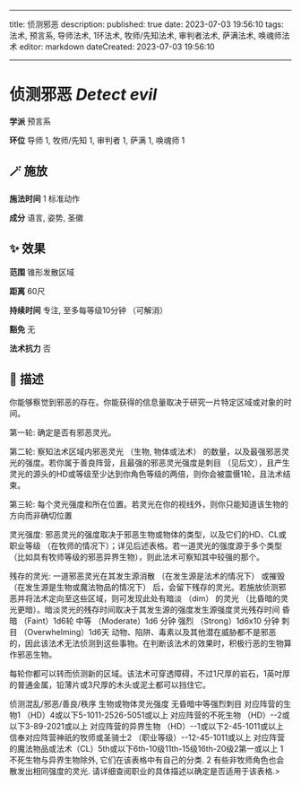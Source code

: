 
---
title: 侦测邪恶
description: 
published: true
date: 2023-07-03 19:56:10
tags: 法术, 预言系, 导师法术, 1环法术, 牧师/先知法术, 审判者法术, 萨满法术, 唤魂师法术
editor: markdown
dateCreated: 2023-07-03 19:56:10

---

# **侦测邪恶** *Detect evil*

**学派** 预言系 

**环位** 导师 1, 牧师/先知 1, 审判者 1, 萨满 1, 唤魂师 1

## 🪄 施放

**施法时间** 1 标准动作

**成分** 语言, 姿势, 圣徽

## ✨ 效果  

**范围** 锥形发散区域

**距离** 60尺  

**持续时间** 专注, 至多每等级10分钟 （可解消） 

**豁免** 无

**法术抗力** 否

## 📖 描述

你能够察觉到邪恶的存在。你能获得的信息量取决于研究一片特定区域或对象的时间。

第一轮: 确定是否有邪恶灵光。

第二轮: 察知法术区域内邪恶灵光 （生物, 物体或法术） 的数量，以及最强邪恶灵光的强度。若你属于善良阵营，且最强的邪恶灵光强度是刺目 （见后文），且产生灵光的源头的HD或等级至少达到你角色等级的两倍，则你会被震慑1轮，且法术结束。

第三轮: 每个灵光强度和所在位置。若灵光在你的视线外，则你只能知道该生物的方向而非确切位置

灵光强度: 邪恶灵光的强度取决于邪恶生物或物体的类型，以及它们的HD、CL或职业等级 （在牧师的情况下）；详见后述表格。若一道灵光的强度源于多个类型 （比如具有牧师等级的邪恶异界生物），则此法术可察知其中较强的那个。

残存的灵光: 一道邪恶灵光在其发生源消散 （在发生源是法术的情况下） 或摧毁 （在发生源是生物或魔法物品的情况下） 后，会留下残存的灵光。若施放侦测邪恶并将法术定向至这些区域，则可发现此处有暗淡 （dim） 的灵光 （比昏暗的灵光更暗）。暗淡灵光的残存时间取决于其发生源的强度发生源强度灵光残存时间 昏暗 （Faint）1d6轮 中等 （Moderate）1d6 分钟 强烈 （Strong）1d6x10 分钟 刺目 （Overwhelming）1d6天  动物、陷阱、毒素以及其他潜在威胁都不是邪恶的，因此该法术无法侦测到这些事物。在判断该法术的效果时，积极行恶的生物算作邪恶生物。

 每轮你都可以转而侦测新的区域。该法术可穿透障碍，不过1尺厚的岩石，1英吋厚的普通金属，铅薄片或3尺厚的木头或泥土都可以挡住它。

侦测混乱/邪恶/善良/秩序 生物或物体灵光强度 无昏暗中等强烈刺目 对应阵营的生物1 （HD）4或以下5-1011-2526-5051或以上 对应阵营的不死生物 （HD）--2或以下3-89-2021或以上  对应阵营的异界生物 （HD）--1或以下2-45-1011或以上 信奉对应阵营神祇的牧师或圣骑士2 （职业等级）--12-45-1011或以上  对应阵营的魔法物品或法术（CL）5th或以下6th-10级11th-15级16th-20级2第一或以上 1 不死生物与异界生物除外, 它们在该表格中有自己的分类. 2 有些非牧师角色也会散发出相同强度的灵光. 请详细查阅职业的具体描述以确定是否适用于该表格.>
    